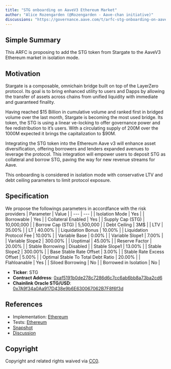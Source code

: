 ```yaml
---
title: "STG onboarding on AaveV3 Ethereum Market"
author: "Alice Rozengarden (@Rozengarden - Aave-chan initiative)"
discussions: "https://governance.aave.com/t/arfc-stg-onboarding-on-aavev3-ethereum-market/14973"
---
```


## Simple Summary

This ARFC is proposing to add the STG token from Stargate to the AaveV3 Ethereum market in isolation mode.

## Motivation

Stargate is a composable, omnichain bridge built on top of the LayerZero protocol. Its goal is to bring enhanced utility to users and Dapps by allowing the transfer of assets across chains from unified liquidity with immediate and guaranteed finality.

Having reached $15 Billion in cumulative volume and ranked first in bridged volume over the last month, Stargate is becoming the most used bridge. Its token, the STG is using a linear ve-locking to offer governance power and fee redistribution to it’s users. With a circulating supply of 200M over the 1000M expected it brings the capitalization to $90M.

Integrating the STG token into the Ethereum Aave v3 will enhance asset diversification, offering borrowers and lenders expanded avenues to leverage the protocol. This integration will empower users to deposit STG as collateral and borrow STG, paving the way for new revenue streams for Aave.

This onboarding is considered in isolation mode with conservative LTV and debt ceiling parameters to limit protocol exposure.

## Specification

We propose the followings parameters in accordfance with the risk providers
| Parameter | Value |
| --- | --- |
| Isolation Mode | Yes |
| Borrowable | Yes |
| Collateral Enabled | Yes |
| Supply Cap (STG) | 10,000,000 |
| Borrow Cap (STG) | 5,500,000 |
| Debt Ceiling | 3M$ |
| LTV | 35.00% |
| LT | 40.00% |
| Liquidation Bonus | 10.00% |
| Liquidation Protocol Fee | 10.00% |
| Variable Base | 0.00% |
| Variable Slope1 | 7.00% |
| Variable Slope2 | 300.00% |
| Uoptimal | 45.00% |
| Reserve Factor | 20.00% |
| Stable Borrowing | Disabled |
| Stable Slope1 | 13.00% |
| Stable Slope2 | 300.00% |
| Base Stable Rate Offset | 3.00% |
| Stable Rate Excess Offset | 5.00% |
| Optimal Stable To Total Debt Ratio | 20.00% |
| Flahloanable | Yes |
| Siloed Borrowing | No |
| Borrowed in Isolation | No |

- **Ticker**: STG
- **Contract Address**: [0xaf5191b0de278c7286d6c7cc6ab6bb8a73ba2cd6](https://etherscan.io/address/0xaf5191b0de278c7286d6c7cc6ab6bb8a73ba2cd6)
- **Chainlink Oracle STG/USD**: [0x7A9f34a0Aa917D438e9b6E630067062B7F8f6f3d](https://etherscan.io/address/0x7A9f34a0Aa917D438e9b6E630067062B7F8f6f3d)

## References

- Implementation: [Ethereum](https://github.com/bgd-labs/aave-proposals/blob/140a375994739c7bbc0568db2d16c8d6ba412238/src/20231008_AaveV3_Eth_STGOnboardingOnAaveV3EthereumMarket/AaveV3_Ethereum_STGOnboardingOnAaveV3EthereumMarket_20231008.sol)
- Tests: [Ethereum](https://github.com/bgd-labs/aave-proposals/blob/140a375994739c7bbc0568db2d16c8d6ba412238/src/20231008_AaveV3_Eth_STGOnboardingOnAaveV3EthereumMarket/AaveV3_Ethereum_STGOnboardingOnAaveV3EthereumMarket_20231008.t.sol)
- [Snapshot](https://signal.aave.com/#/proposal/0x917d0a2c0d9a107d5f8c83b76c291bb34a6a94b85b833b2add96bce7681522ef)
- [Discussion](https://governance.aave.com/t/arfc-stg-onboarding-on-aavev3-ethereum-market/14973)

## Copyright

Copyright and related rights waived via [CC0](https://creativecommons.org/publicdomain/zero/1.0/).
